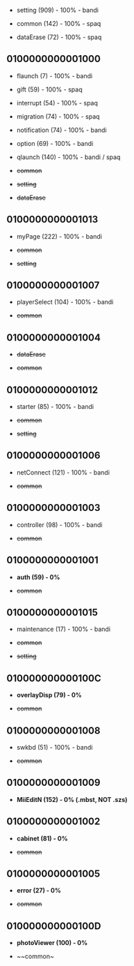 * setting (909) - 100% - bandi

* common (142) - 100% - spaq

* dataErase (72) - 100% - spaq

## 0100000000001000

* flaunch (7) - 100% - bandi

* gift (59) - 100% - spaq

* interrupt (54) - 100% - spaq

* migration (74) - 100% - spaq

* notification (74) - 100% - bandi

* option (69) - 100% - bandi

* qlaunch (140) - 100% - bandi / spaq

* ~~common~~

* ~~setting~~

* ~~dataErase~~

## 0100000000001013

* myPage (222) - 100% - bandi

* ~~common~~

* ~~setting~~

## 0100000000001007

* playerSelect (104) - 100% - bandi

* ~~common~~

## 0100000000001004

* ~~dataErase~~

* ~~common~~

## 0100000000001012

* starter (85) - 100% - bandi

* ~~common~~

* ~~setting~~

## 0100000000001006

* netConnect (121) - 100% - bandi

* ~~common~~

## 0100000000001003

* controller (98) - 100% - bandi

* ~~common~~

## 0100000000001001

* **auth (59) - 0%**

* ~~common~~

## 0100000000001015

* maintenance (17) - 100% - bandi

* ~~common~~

* ~~setting~~

## 010000000000100C

* **overlayDisp (79) - 0%**

* ~~common~~

## 0100000000001008

* swkbd (51) - 100% - bandi

* ~~common~~

## 0100000000001009

* **MiiEditN (152) - 0% (.mbst, NOT .szs)**

## 0100000000001002

* **cabinet (81) - 0%**

* ~~common~~

## 0100000000001005

* **error (27) - 0%**

* ~~common~~

## 010000000000100D

* **photoViewer (100) - 0%**

* ~~common~